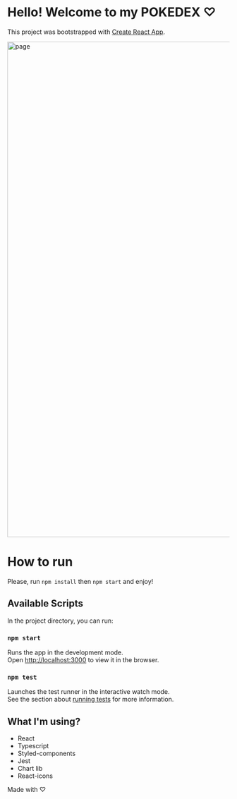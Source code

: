 # Hello! Welcome to my POKEDEX ♡ 

This project was bootstrapped with [Create React App](https://github.com/facebook/create-react-app).

<img width="1124" alt="page" src="https://user-images.githubusercontent.com/17888872/210616319-d5e741bc-8964-4d4d-9ea3-d8517c417436.png">

# How to run
Please, run `npm install` then `npm start` and enjoy!

## Available Scripts

In the project directory, you can run:

### `npm start`

Runs the app in the development mode.\
Open [http://localhost:3000](http://localhost:3000) to view it in the browser.

### `npm test`

Launches the test runner in the interactive watch mode.\
See the section about [running tests](https://facebook.github.io/create-react-app/docs/running-tests) for more information.


## What I'm using?
- React
- Typescript
- Styled-components
- Jest
- Chart lib
- React-icons


Made with ♡ 
